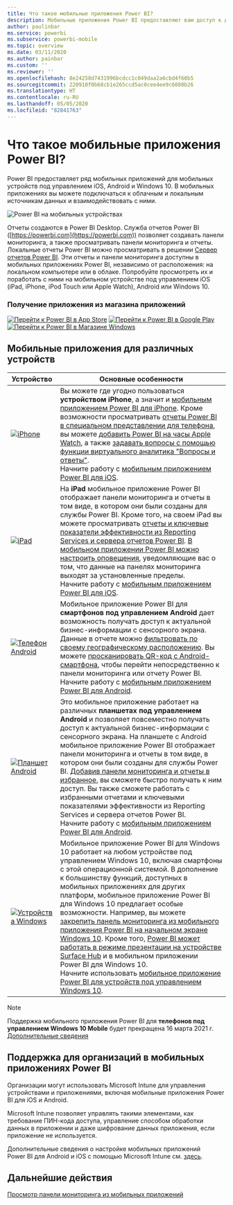 ```yaml
---
title: Что такое мобильные приложения Power BI?
description: Мобильные приложения Power BI предоставляют вам доступ к данным в локальной или облачной среде. Просматривайте панели мониторинга и отчеты на мобильном устройстве.
author: paulinbar
ms.service: powerbi
ms.subservice: powerbi-mobile
ms.topic: overview
ms.date: 03/11/2020
ms.author: painbar
ms.custom: ''
ms.reviewer: ''
ms.openlocfilehash: 8e24258d7431996bcdcc1c049daa2a6cbd4f60b5
ms.sourcegitcommit: 220910f0b68cb1e265ccd5ac0cee4ee9c6080b26
ms.translationtype: HT
ms.contentlocale: ru-RU
ms.lasthandoff: 05/05/2020
ms.locfileid: "82841763"
---
```

# <a name="what-are-the-power-bi-mobile-apps"></a>Что такое мобильные приложения Power BI?
Power BI предоставляет ряд мобильных приложений для мобильных устройств под управлением iOS, Android и Windows 10. В мобильных приложениях вы можете подключаться к облачным и локальным источникам данных и взаимодействовать с ними. 

![Power BI на мобильных устройствах](./media/mobile-apps-for-mobile-devices/power-bi-mobile-apps-all-up.png)

Отчеты создаются в Power BI Desktop. Служба отчетов Power BI ([https://powerbi.com](https://powerbi.com)) позволяет создавать панели мониторинга, а также просматривать панели мониторинга и отчеты. Локальные отчеты Power BI можно просматривать в решении [Сервер отчетов Power BI](../../report-server/get-started.md). Эти отчеты и панели мониторинга доступны в мобильных приложениях Power BI, независимо от расположения: на локальном компьютере или в облаке. Попробуйте просмотреть их и поработать с ними на мобильном устройстве под управлением iOS (iPad, iPhone, iPod Touch или Apple Watch), Android или Windows 10.

### <a name="get-the-app-from-the-application-store"></a>Получение приложения из магазина приложений 

[![Перейти к Power BI в App Store](./media/mobile-apps-for-mobile-devices/mobile-apps-app-store.png)](https://go.microsoft.com/fwlink/?LinkId=526218&clcid=0x409) [![Перейти к Power BI в Google Play](./media/mobile-apps-for-mobile-devices/mobile-apps-google-play.png)](https://go.microsoft.com/fwlink/?LinkId=544867&clcid=0x409) [![Перейти к Power BI в Магазине Windows](./media/mobile-apps-for-mobile-devices/mobile-apps-windows-store.png)](https://go.microsoft.com/fwlink/?LinkId=526478&clcid=0x409)

## <a name="mobile-apps-for-different-devices"></a>Мобильные приложения для различных устройств

| **Устройство** | **Основные особенности** |
| --- | --- |
| [![iPhone](./media/mobile-apps-for-mobile-devices/iphone-logo-50-px.png)](mobile-iphone-app-get-started.md) |Вы можете где угодно пользоваться **устройством iPhone**, а значит и [мобильным приложением Power BI для iPhone](mobile-iphone-app-get-started.md). Кроме возможности просматривать [отчеты Power BI в специальном представлении для телефона](mobile-apps-view-phone-report.md), вы можете [добавить Power BI на часы Apple Watch](mobile-apple-watch.md), а также [задавать вопросы с помощью функции виртуального аналитика "Вопросы и ответы"](mobile-apps-ios-qna.md). <br/>Начните работу с [мобильным приложением Power BI для iOS](mobile-iphone-app-get-started.md). |
| [![iPad](./media/mobile-apps-for-mobile-devices/ipad-logo-50-px.png)](mobile-iphone-app-get-started.md) |На **iPad** мобильное приложение Power BI отображает панели мониторинга и отчеты в том виде, в котором они были созданы для службы Power BI. Кроме того, на своем iPad вы можете просматривать [отчеты и ключевые показатели эффективности из Reporting Services и сервера отчетов Power BI](mobile-app-ssrs-kpis-mobile-on-premises-reports.md). [В мобильном приложении Power BI можно настроить оповещения](mobile-set-data-alerts-in-the-mobile-apps.md), уведомляющие вас о том, что данные на панелях мониторинга выходят за установленные пределы. <br/>Начните работу с [мобильным приложением Power BI для iOS](mobile-iphone-app-get-started.md). |
| [![Телефон Android](media/mobile-apps-for-mobile-devices/android-phone-logo-50-px.png)](mobile-android-app-get-started.md) |Мобильное приложение Power BI для **смартфонов под управлением Android** дает возможность получать доступ к актуальной бизнес-информации с сенсорного экрана. Данные в отчете можно [фильтровать по своему географическому расположению](mobile-apps-geographic-filtering.md). Вы можете [просканировать QR-код с Android-смартфона](mobile-apps-qr-code.md), чтобы перейти непосредственно к панели мониторинга или отчету Power BI. <br/>Начните работу с [мобильным приложением Power BI для Android](mobile-android-app-get-started.md). |
| [![Планшет Android](./media/mobile-apps-for-mobile-devices/android-tablet-logo-50-px.png)](mobile-android-app-get-started.md) |Это мобильное приложение работает на различных **планшетах под управлением Android** и позволяет повсеместно получать доступ к актуальной бизнес-информации с сенсорного экрана. На планшете с Android мобильное приложение Power BI отображает панели мониторинга и отчеты в том виде, в котором они были созданы для службы Power BI. [Добавив панели мониторинга и отчеты в избранное](mobile-apps-favorites.md), вы сможете быстро получать к ним доступ. Вы также сможете работать с избранными отчетами и ключевыми показателями эффективности из Reporting Services и сервера отчетов Power BI. <br/>Начните работу с [мобильным приложением Power BI для Android](mobile-android-app-get-started.md). |
| [![Устройства Windows](./media/mobile-apps-for-mobile-devices/win-10-logo-50-px.png)](../../desktop-getting-started.md) |Мобильное приложение Power BI для Windows 10 работает на любом устройстве под управлением Windows 10, включая смартфоны с этой операционной системой. В дополнение к большинству функций, доступных в мобильных приложениях для других платформ, мобильное приложение Power BI для Windows 10 предлагает особые возможности. Например, вы можете [закрепить панель мониторинга из мобильного приложения Power BI на начальном экране Windows 10](mobile-pin-dashboard-start-screen-windows-10-phone-app.md). Кроме того, [Power BI может работать в режиме презентации на устройстве Surface Hub](mobile-windows-10-app-presentation-mode.md) и в мобильном приложении Power BI для Windows 10. <br/>Начните использовать [мобильное приложение Power BI для устройств под управлением Windows 10](mobile-windows-10-phone-app-get-started.md). |||

>[!NOTE]
>Поддержка мобильного приложения Power BI для **телефонов под управлением Windows 10 Mobile** будет прекращена 16 марта 2021 г. [Дополнительные сведения](https://go.microsoft.com/fwlink/?linkid=2121400)

## <a name="enterprise-support-for-the-power-bi-mobile-apps"></a>Поддержка для организаций в мобильных приложениях Power BI
Организации могут использовать Microsoft Intune для управления устройствами и приложениями, включая мобильные приложения Power BI для iOS и Android.

Microsoft Intune позволяет управлять такими элементами, как требование ПИН-кода доступа, управление способом обработки данных в приложении и даже шифрование данных приложения, если приложение не используется.

Дополнительные сведения о настройке мобильных приложений Power BI для Android и iOS с помощью Microsoft Intune см. [здесь](../../service-admin-mobile-intune.md). 

## <a name="next-steps"></a>Дальнейшие действия
[Просмотр панели мониторинга из мобильных приложений](mobile-apps-quickstart-view-dashboard-report.md)


